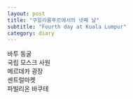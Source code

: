 ```yaml
---
layout: post
title: "쿠알라룸푸르에서의 넷째 날"
subtitle: "Fourth day at Kuala Lumpur"
category: diary
---
```


바투 동굴<br>
국립 모스크 사원<br>
메르데카 광장<br>
센트럴마켓<br>
파빌리온 바쿠테<br>